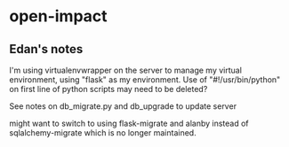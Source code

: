 open-impact
===========


   

Edan's notes
---

I'm using virtualenvwrapper on the server to manage my virtual environment, using "flask" as my environment. Use of "#!/usr/bin/python" on first line of python scripts may need to be deleted?

See notes on db_migrate.py and db_upgrade to update server

might want to switch to using flask-migrate and alanby instead of sqlalchemy-migrate which is no longer maintained.